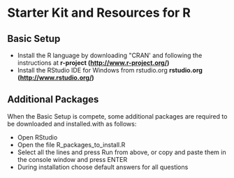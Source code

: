 # Starter Kit and Resources for R

## Basic Setup

- Install the R language by downloading "CRAN' and following the instructions at **r-project (http://www.r-project.org/)**
- Install the RStudio IDE for Windows from rstudio.org **rstudio.org (http://www.rstudio.org/)**

## Additional Packages

When the Basic Setup is compete, some additional packages are required to be downloaded and installed.with as follows:

-	Open RStudio
-	Open the file R_packages_to_install.R
-	Select all the lines and press Run from above, or copy and paste them in the console window and press ENTER
-	During installation choose default answers for all questions


